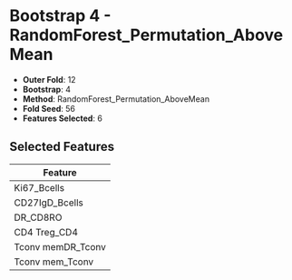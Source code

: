 # Bootstrap 4 - RandomForest_Permutation_AboveMean

- **Outer Fold**: 12
- **Bootstrap**: 4
- **Method**: RandomForest_Permutation_AboveMean
- **Fold Seed**: 56
- **Features Selected**: 6

## Selected Features

| Feature |
|---------|
| Ki67_Bcells |
| CD27IgD_Bcells |
| DR_CD8RO |
| CD4 Treg_CD4 |
| Tconv memDR_Tconv |
| Tconv mem_Tconv |
